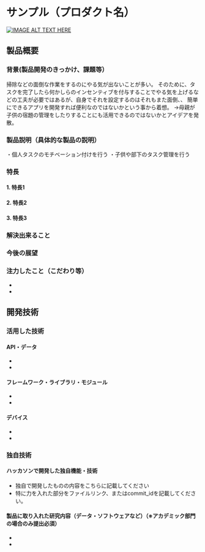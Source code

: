# サンプル（プロダクト名）

[![IMAGE ALT TEXT HERE](https://jphacks.com/wp-content/uploads/2022/08/JPHACKS2022_ogp.jpg)](https://www.youtube.com/watch?v=LUPQFB4QyVo)

## 製品概要
### 背景(製品開発のきっかけ、課題等）
 掃除などの面倒な作業をするのにやる気が出ないことが多い。
 そのために、タスクを完了したら何かしらのインセンティブを付与することでやる気を上げるなどの工夫が必要ではあるが、自身でそれを設定するのはそれもまた面倒、、
 簡単にできるアプリを開発すれば便利なのではないかという事から着想。
 →母親が子供の宿題の管理をしたりすることにも活用できるのではないかとアイデアを発散。
 
### 製品説明（具体的な製品の説明）
・個人タスクのモチベーション付けを行う
・子供や部下のタスク管理を行う
### 特長
#### 1. 特長1
#### 2. 特長2
#### 3. 特長3

### 解決出来ること
### 今後の展望
### 注力したこと（こだわり等）
* 
* 

## 開発技術
### 活用した技術
#### API・データ
* 
* 

#### フレームワーク・ライブラリ・モジュール
* 
* 

#### デバイス
* 
* 

### 独自技術
#### ハッカソンで開発した独自機能・技術
* 独自で開発したものの内容をこちらに記載してください
* 特に力を入れた部分をファイルリンク、またはcommit_idを記載してください。

#### 製品に取り入れた研究内容（データ・ソフトウェアなど）（※アカデミック部門の場合のみ提出必須）
* 
* 
